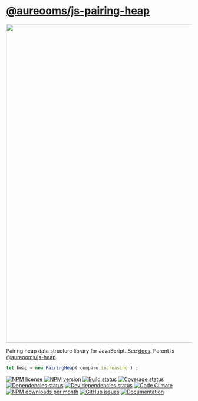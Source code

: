 [@aureooms/js-pairing-heap](https://aureooms.github.io/js-pairing-heap)
==

<img src="https://cdn.rawgit.com/aureooms/js-pairing-heap/master/media/sketch.svg" width="864">

Pairing heap data structure library for JavaScript.
See [docs](https://aureooms.github.io/js-pairing-heap/index.html).
Parent is [@aureooms/js-heap](https://github.com/aureooms/js-heap).

```js
let heap = new PairingHeap( compare.increasing ) ;
```

[![NPM license](http://img.shields.io/npm/l/@aureooms/js-pairing-heap.svg?style=flat)](https://raw.githubusercontent.com/aureooms/js-pairing-heap/master/LICENSE)
[![NPM version](http://img.shields.io/npm/v/@aureooms/js-pairing-heap.svg?style=flat)](https://www.npmjs.org/package/@aureooms/js-pairing-heap)
[![Build status](http://img.shields.io/travis/aureooms/js-pairing-heap.svg?style=flat)](https://travis-ci.org/aureooms/js-pairing-heap)
[![Coverage status](http://img.shields.io/coveralls/aureooms/js-pairing-heap.svg?style=flat)](https://coveralls.io/r/aureooms/js-pairing-heap)
[![Dependencies status](http://img.shields.io/david/aureooms/js-pairing-heap.svg?style=flat)](https://david-dm.org/aureooms/js-pairing-heap#info=dependencies)
[![Dev dependencies status](http://img.shields.io/david/dev/aureooms/js-pairing-heap.svg?style=flat)](https://david-dm.org/aureooms/js-pairing-heap#info=devDependencies)
[![Code Climate](http://img.shields.io/codeclimate/github/aureooms/js-pairing-heap.svg?style=flat)](https://codeclimate.com/github/aureooms/js-pairing-heap)
[![NPM downloads per month](http://img.shields.io/npm/dm/@aureooms/js-pairing-heap.svg?style=flat)](https://www.npmjs.org/package/@aureooms/js-pairing-heap)
[![GitHub issues](http://img.shields.io/github/issues/aureooms/js-pairing-heap.svg?style=flat)](https://github.com/aureooms/js-pairing-heap/issues)
[![Documentation](https://aureooms.github.io/js-pairing-heap/badge.svg)](https://aureooms.github.io/js-pairing-heap/source.html)
